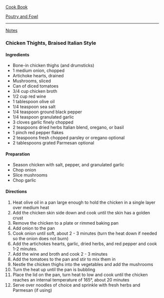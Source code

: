 [Cook Book](https://github.com/vmsmith/CookBook/edit/master/README.md)  

[Poutry and Fowl]()  

-----  

[Notes](https://github.com/vmsmith/CookBook/edit/master/notes.md)  

### Chicken Thights, Braised Italian Style  

#### Ingredients  

* Bone-in chicken thighs (and drumsticks)    
* 1 medium onion, chopped   
* Artichoke hearts, drained  
* Mushrooms, sliced   
* Can of diced tomatoes  
* 3/4 cup chicken broth  
* 1/2 cup red wine   
* 1 tablespoon olive oil
* 1/4 teaspoon sea salt
* 1/4 teaspoon ground black pepper
* 1/4 teaspoon granulated garlic
* 3 cloves garlic finely chopped
* 2 teaspoons dried herbs Italian blend, oregano, or basil
* 1 pinch red pepper flakes
* 2 teaspoons fresh chopped parsley or oregano optional
* 2 tablespoons grated Parmesan optional   

#### Preparation  

* Season chicken with salt, pepper, and granulated garlic  
* Chop onion  
* Slice mushrooms  
* Chop garlic  

#### Directions  

1. Heat olive oil in a pan large enough to hold the chicken in a single layer over medium heat    
2. Add the chicken skin side down and cook until the skin has a golden crust    
3. Remove the chicken to a plate or rimmed baking pan    
4. Add onion to the pan    
5. Cook onion until soft, about 2 - 3 minutes (turn the heat down if needed so the onion does not burn)    
6. Add the artichokes hearts, garlic, dried herbs, and red pepper and cook 1-2 minutes.  
7. Add the wine and broth and cook 2 - 3 minutes    
8. Add the tomatoes to the pan and stir to mix them in    
9. Nestle the chicken thighs into the vegetables and add the mushrooms     
10. Turn the heat up until the pan is bubbling  
11. Place the lid on the pan, turn heat to low and cook until the chicken reaches an internal temperature of 165°, about 20 minutes    
12. Serve over noodles of choice and sprinkle with fresh herbs and Parmesan (if using)  
